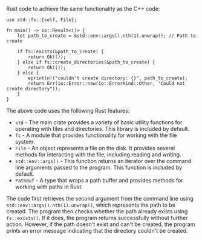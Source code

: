 Rust code to achieve the same functionality as the C++ code: 
```
use std::fs::{self, File};

fn main() -> io::Result<()> {
    let path_to_create = &std::env::args().nth(1).unwrap(); // Path to create

    if fs::exists(&path_to_create) {
        return Ok(());
    } else if fs::create_directories(&path_to_create) {
        return Ok(());
    } else {
        eprintln!("couldn't create directory: {}", path_to_create);
        return Err(io::Error::new(io::ErrorKind::Other, "Could not create directory"));
    }
}
```
The above code uses the following Rust features: 

* `std` - The main crate provides a variety of basic utility functions for operating with files and directories. This library is included by default.
* `fs` - A module that provides functionality for working with the file system.
* `File` - An object represents a file on the disk. It provides several methods for interacting with the file, including reading and writing.
* `std::env::args()` - This function returns an iterator over the command line arguments passed to the program. This function is included by default.
* `PathBuf` - A type that wraps a path buffer and provides methods for working with paths in Rust.

The code first retrieves the second argument from the command line using  `std::env::args().nth(1).unwrap()`, which represents the path to be created. The program then checks whether the path already exists using `fs::exists()`. If it does, the program returns successfully without further action. However, if the path doesn't exist and can't be created, the program prints an error message indicating that the directory couldn't be created.
